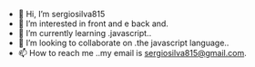 - 👋 Hi, I’m sergiosilva815
- 👀 I’m interested in front and e back and.
- 🌱 I’m currently learning .javascript..
- 💞️ I’m looking to collaborate on .the javascript language..
- 📫 How to reach me ..my email is sergiosilva815@gmail.com.

<!---
sergiosilva815/sergiosilva815 is a ✨ special ✨ repository because its `README.md` (this file) appears on your GitHub profile.
You can click the Preview link to take a look at your changes.
--->
